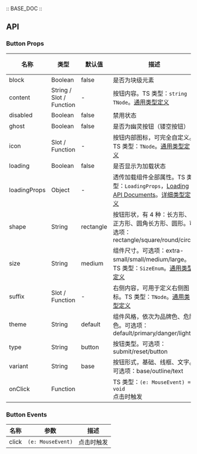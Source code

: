 :: BASE_DOC ::

## API

### Button Props

名称 | 类型 | 默认值 | 描述 | 必传
-- | -- | -- | -- | --
block | Boolean | false | 是否为块级元素 | N
content | String / Slot / Function | - | 按钮内容。TS 类型：`string \| TNode`。[通用类型定义](https://github.com/Tencent/tdesign-mobile-vue/blob/develop/src/common.ts) | N
disabled | Boolean | false | 禁用状态 | N
ghost | Boolean | false | 是否为幽灵按钮（镂空按钮） | N
icon | Slot / Function | - | 按钮内部图标，可完全自定义。TS 类型：`TNode`。[通用类型定义](https://github.com/Tencent/tdesign-mobile-vue/blob/develop/src/common.ts) | N
loading | Boolean | false | 是否显示为加载状态 | N
loadingProps | Object | - | 透传加载组件全部属性。TS 类型：`LoadingProps`，[Loading API Documents](./loading?tab=api)。[详细类型定义](https://github.com/Tencent/tdesign-mobile-vue/tree/develop/src/button/type.ts) | N
shape | String | rectangle | 按钮形状，有 4 种：长方形、正方形、圆角长方形、圆形。可选项：rectangle/square/round/circle | N
size | String | medium | 组件尺寸。可选项：extra-small/small/medium/large。TS 类型：`SizeEnum`。[通用类型定义](https://github.com/Tencent/tdesign-mobile-vue/blob/develop/src/common.ts) | N
suffix | Slot / Function | - | 右侧内容，可用于定义右侧图标。TS 类型：`TNode`。[通用类型定义](https://github.com/Tencent/tdesign-mobile-vue/blob/develop/src/common.ts) | N
theme | String | default | 组件风格，依次为品牌色、危险色。可选项：default/primary/danger/light | N
type | String | button | 按钮类型。可选项：submit/reset/button | N
variant | String | base | 按钮形式，基础、线框、文字。可选项：base/outline/text | N
onClick | Function |  | TS 类型：`(e: MouseEvent) => void`<br/>点击时触发 | N

### Button Events

名称 | 参数 | 描述
-- | -- | --
click | `(e: MouseEvent)` | 点击时触发
